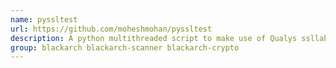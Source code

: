```yaml
---
name: pyssltest
url: https://github.com/moheshmohan/pyssltest
description: A python multithreaded script to make use of Qualys ssllabs api to test SSL flaws.
group: blackarch blackarch-scanner blackarch-crypto
---
```

